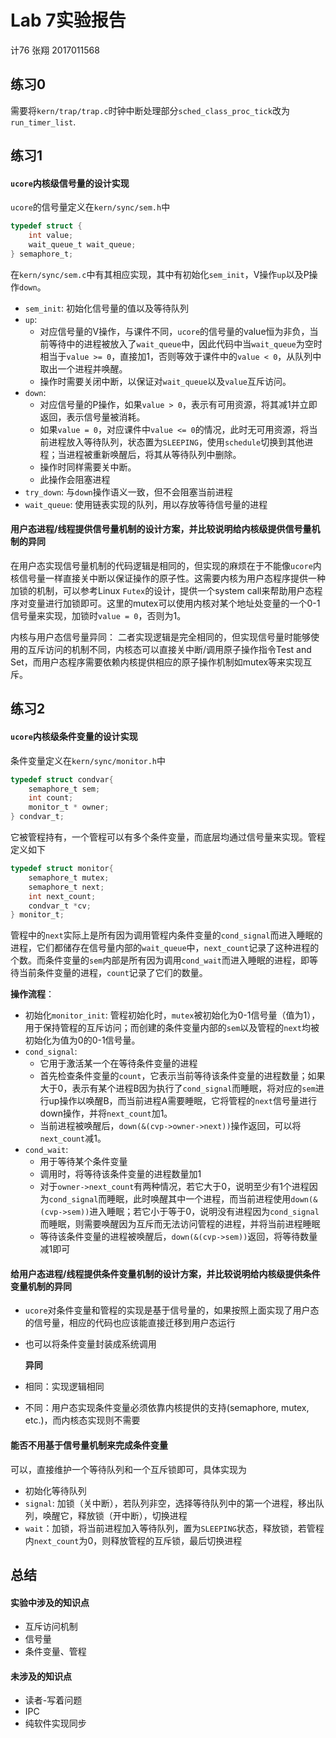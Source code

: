 # Lab 7实验报告

计76 张翔 2017011568

## 练习0
需要将`kern/trap/trap.c`时钟中断处理部分`sched_class_proc_tick`改为`run_timer_list`.

## 练习1
#### `ucore`内核级信号量的设计实现
`ucore`的信号量定义在`kern/sync/sem.h`中
```C
typedef struct {
    int value;
    wait_queue_t wait_queue;
} semaphore_t;
```

在`kern/sync/sem.c`中有其相应实现，其中有初始化`sem_init`，V操作`up`以及P操作`down`。
+ `sem_init`: 初始化信号量的值以及等待队列
+ `up`: 
    + 对应信号量的V操作，与课件不同，`ucore`的信号量的value恒为非负，当前等待中的进程被放入了`wait_queue`中，因此代码中当`wait_queue`为空时相当于`value >= 0`，直接加1，否则等效于课件中的`value < 0`，从队列中取出一个进程并唤醒。
    + 操作时需要关闭中断，以保证对`wait_queue`以及`value`互斥访问。
+ `down`:
    + 对应信号量的P操作，如果`value > 0`，表示有可用资源，将其减1并立即返回，表示信号量被消耗。
    + 如果`value = 0`，对应课件中`value <= 0`的情况，此时无可用资源，将当前进程放入等待队列，状态置为`SLEEPING`，使用`schedule`切换到其他进程；当进程被重新唤醒后，将其从等待队列中删除。
    + 操作时同样需要关中断。
    + 此操作会阻塞进程
+ `try_down`: 与`down`操作语义一致，但不会阻塞当前进程
+ `wait_queue`: 使用链表实现的队列，用以存放等待信号量的进程

#### 用户态进程/线程提供信号量机制的设计方案，并比较说明给内核级提供信号量机制的异同
在用户态实现信号量机制的代码逻辑是相同的，但实现的麻烦在于不能像`ucore`内核信号量一样直接关中断以保证操作的原子性。这需要内核为用户态程序提供一种加锁的机制，可以参考Linux `Futex`的设计，提供一个system call来帮助用户态程序对变量进行加锁即可。这里的mutex可以使用内核对某个地址处变量的一个0-1信号量来实现，加锁时`value = 0`，否则为1。

内核与用户态信号量异同： 二者实现逻辑是完全相同的，但实现信号量时能够使用的互斥访问的机制不同，内核态可以直接关中断/调用原子操作指令Test and Set，而用户态程序需要依赖内核提供相应的原子操作机制如mutex等来实现互斥。


## 练习2
#### `ucore`内核级条件变量的设计实现
条件变量定义在`kern/sync/monitor.h`中
```C
typedef struct condvar{
    semaphore_t sem;
    int count;
    monitor_t * owner;
} condvar_t;
```
它被管程持有，一个管程可以有多个条件变量，而底层均通过信号量来实现。管程定义如下
```C
typedef struct monitor{
    semaphore_t mutex;
    semaphore_t next;
    int next_count;
    condvar_t *cv;
} monitor_t;
```

管程中的`next`实际上是所有因为调用管程内条件变量的`cond_signal`而进入睡眠的进程，它们都储存在信号量内部的`wait_queue`中，`next_count`记录了这种进程的个数。而条件变量的`sem`内部是所有因为调用`cond_wait`而进入睡眠的进程，即等待当前条件变量的进程，`count`记录了它们的数量。

**操作流程**：
+ 初始化`monitor_init`: 管程初始化时，`mutex`被初始化为0-1信号量（值为1），用于保持管程的互斥访问；而创建的条件变量内部的`sem`以及管程的`next`均被初始化为值为0的0-1信号量。
+ `cond_signal`:
    + 它用于激活某一个在等待条件变量的进程
    + 首先检查条件变量的`count`，它表示当前等待该条件变量的进程数量；如果大于0，表示有某个进程B因为执行了`cond_signal`而睡眠，将对应的`sem`进行up操作以唤醒B，而当前进程A需要睡眠，它将管程的`next`信号量进行down操作，并将`next_count`加1。
    + 当前进程被唤醒后，`down(&(cvp->owner->next))`操作返回，可以将`next_count`减1。
+ `cond_wait`:
    + 用于等待某个条件变量
    + 调用时，将等待该条件变量的进程数量加1
    + 对于`owner->next_count`有两种情况，若它大于0，说明至少有1个进程因为`cond_signal`而睡眠，此时唤醒其中一个进程，而当前进程使用`down(&(cvp->sem))`进入睡眠；若它小于等于0，说明没有进程因为`cond_signal`而睡眠，则需要唤醒因为互斥而无法访问管程的进程，并将当前进程睡眠
    + 等待该条件变量的进程被唤醒后，`down(&(cvp->sem))`返回，将等待数量减1即可

#### 给用户态进程/线程提供条件变量机制的设计方案，并比较说明给内核级提供条件变量机制的异同
+ `ucore`对条件变量和管程的实现是基于信号量的，如果按照上面实现了用户态的信号量，相应的代码也应该能直接迁移到用户态运行

+ 也可以将条件变量封装成系统调用

  

  **异同**

+ 相同：实现逻辑相同

+ 不同：用户态实现条件变量必须依靠内核提供的支持(semaphore, mutex, etc.)，而内核态实现则不需要



#### 能否不用基于信号量机制来完成条件变量

可以，直接维护一个等待队列和一个互斥锁即可，具体实现为
+ 初始化等待队列
+ `signal`: 加锁（关中断），若队列非空，选择等待队列中的第一个进程，移出队列，唤醒它，释放锁（开中断），切换进程
+ `wait`：加锁，将当前进程加入等待队列，置为`SLEEPING`状态，释放锁，若管程内`next_count`为0，则释放管程的互斥锁，最后切换进程



## 总结

#### 实验中涉及的知识点
+ 互斥访问机制
+ 信号量
+ 条件变量、管程

#### 未涉及的知识点
+ 读者-写着问题
+ IPC
+ 纯软件实现同步